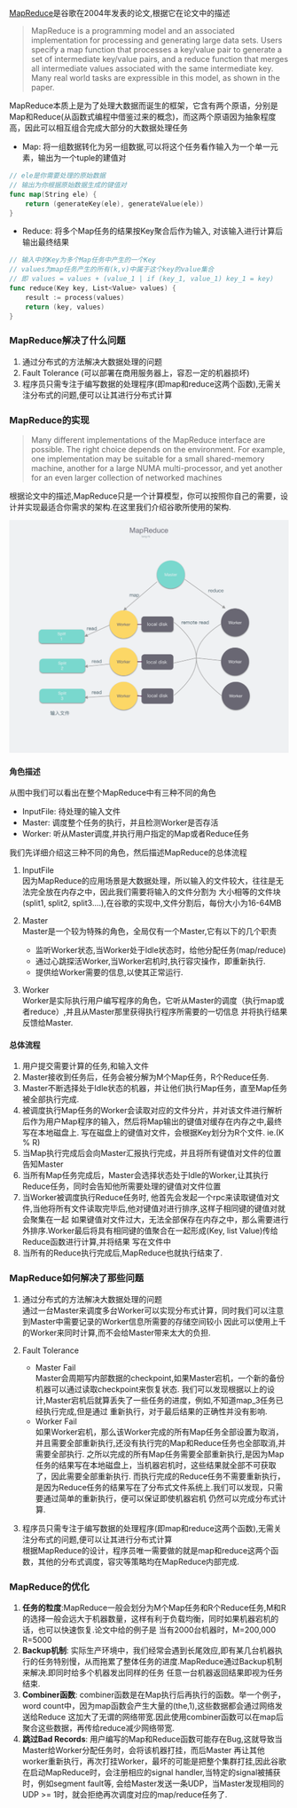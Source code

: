 [MapReduce](https://research.google/pubs/pub62/)是谷歌在2004年发表的论文,根据它在论文中的描述
> MapReduce is a programming model and an associated implementation for processing and generating large data sets. Users specify a map function that processes a key/value pair to generate a set of intermediate key/value pairs, and a reduce function that merges all intermediate values associated with the same intermediate key. Many real world tasks are expressible in this model, as shown in the paper.

MapReduce本质上是为了处理大数据而诞生的框架，它含有两个原语，分别是Map和Reduce(从函数式编程中借鉴过来的概念)，而这两个原语因为抽象程度高，因此可以相互组合完成大部分的大数据处理任务

- Map: 将一组数据转化为另一组数据,可以将这个任务看作输入为一个单一元素，输出为一个tuple的建值对
```go
// ele是你需要处理的原始数据
// 输出为你根据原始数据生成的键值对
func map(String ele) {
    return (generateKey(ele), generateValue(ele))
}
```
- Reduce: 将多个Map任务的结果按Key聚合后作为输入, 对该输入进行计算后输出最终结果
```go
// 输入中的Key为多个Map任务中产生的一个Key
// values为map任务产生的所有(k,v)中属于这个key的value集合
// 即 values = values + (value_1 | if (key_1, value_1) key_1 = key)
func reduce(Key key, List<Value> values) {
    result := process(values)
    return (key, values)
}
```

### MapReduce解决了什么问题
1. 通过分布式的方法解决大数据处理的问题
2. Fault Tolerance (可以部署在商用服务器上，容忍一定的机器损坏)
3. 程序员只需专注于编写数据的处理程序(即map和reduce这两个函数),无需关注分布式的问题,便可以让其进行分布式计算

### MapReduce的实现

>Many different implementations of the MapReduce interface are possible. The right choice depends on the environment. For example, one implementation may be suitable for a small shared-memory machine, another for a large NUMA multi-processor, and yet another for an even larger collection of networked machines

根据论文中的描述,MapReduce只是一个计算模型，你可以按照你自己的需要，设计并实现最适合你需求的架构.在这里我们介绍谷歌所使用的架构.

![MapReduce](./pic/MapReduce.png)

#### 角色描述

从图中我们可以看出在整个MapReduce中有三种不同的角色

- InputFile: 待处理的输入文件
- Master: 调度整个任务的执行，并且检测Worker是否存活
- Worker: 听从Master调度,并执行用户指定的Map或者Reduce任务

我们先详细介绍这三种不同的角色，然后描述MapReduce的总体流程

1. InputFile  
因为MapReduce的应用场景是大数据处理，所以输入的文件较大，往往是无法完全放在内存之中，因此我们需要将输入的文件分割为
大小相等的文件块(split1, split2, split3....),在谷歌的实现中,文件分割后，每份大小为16-64MB

2. Master  
Master是一个较为特殊的角色，全局仅有一个Master,它有以下的几个职责  
    * 监听Worker状态,当Worker处于Idle状态时，给他分配任务(map/reduce)
    * 通过心跳探活Worker,当Worker宕机时,执行容灾操作，即重新执行.
    * 提供给Worker需要的信息,以使其正常运行.
3. Worker  
Worker是实际执行用户编写程序的角色，它听从Master的调度（执行map或者reduce）,并且从Master那里获得执行程序所需要的一切信息
并将执行结果反馈给Master.

#### 总体流程
1. 用户提交需要计算的任务,和输入文件
2. Master接收到任务后，任务会被分解为M个Map任务，R个Reduce任务.
3. Master不断选择处于Idle状态的机器，并让他们执行Map任务，直至Map任务被全部执行完成.
4. 被调度执行Map任务的Worker会读取对应的文件分片，并对该文件进行解析后作为用户Map程序的输入，然后将Map输出的键值对缓存在内存之中,最终写在本地磁盘上.
写在磁盘上的键值对文件，会根据Key划分为R个文件. ie.(K % R)
5. 当Map执行完成后会向Master汇报执行完成，并且将所有键值对文件的位置告知Master
6. 当所有Map任务完成后，Master会选择状态处于Idle的Worker,让其执行Reduce任务，同时会告知他所需要处理的键值对文件位置
7. 当Worker被调度执行Reduce任务时, 他首先会发起一个rpc来读取键值对文件,当他将所有文件读取完毕后,他对键值对进行排序,这样子相同键的键值对就会聚集在一起
如果键值对文件过大，无法全部保存在内存之中，那么需要进行外排序.Worker最后将具有相同键的值聚合在一起形成(Key, list Value)传给Reduce函数进行计算,并将结果
写在文件中
8. 当所有的Reduce执行完成后,MapReduce也就执行结束了.

### MapReduce如何解决了那些问题
1. 通过分布式的方法解决大数据处理的问题  
通过一台Master来调度多台Worker可以实现分布式计算，同时我们可以注意到Master中需要记录的Worker信息所需要的存储空间较小
因此可以使用上千的Worker来同时计算,而不会给Master带来太大的负担.
2. Fault Tolerance  
    - Master Fail  
      Master会周期写内部数据的checkpoint,如果Master宕机，一个新的备份机器可以通过读取checkpoint来恢复状态.
      我们可以发现根据以上的设计,Master宕机后就算丢失了一些任务的进度，例如,不知道map_3任务已经执行完成,但是通过
      重新执行，对于最后结果的正确性并没有影响.
    - Worker Fail  
      如果Worker宕机，那么该Worker完成的所有Map任务全部设置为取消，并且需要全部重新执行,还没有执行完的Map和Reduce任务也全部取消,并需要全部执行.
      之所以完成的所有Map任务需要全部重新执行,是因为Map任务的结果写在本地磁盘上，当机器宕机时，这些结果就全部不可获取了，因此需要全部重新执行.
      而执行完成的Reduce任务不需要重新执行，是因为Reduce任务的结果写在了分布式文件系统上.我们可以发现，只需要通过简单的重新执行，便可以保证即使机器宕机
      仍然可以完成分布式计算.

3. 程序员只需专注于编写数据的处理程序(即map和reduce这两个函数),无需关注分布式的问题,便可以让其进行分布式计算  
根据MapReduce的设计，程序员唯一需要做的就是map和reduce这两个函数，其他的分布式调度，容灾等策略均在MapReduce内部完成.

### MapReduce的优化
1. **任务的粒度**:MapReduce一般会划分为M个Map任务和R个Reduce任务,M和R的选择一般会远大于机器数量，这样有利于负载均衡，同时如果机器宕机的话，也可以快速恢复.论文中给的例子是
当有2000台机器时，M=200,000 R=5000
2. **Backup机制**: 实际生产环境中，我们经常会遇到长尾效应,即有某几台机器执行的任务特别慢，从而拖累了整体任务的进度.MapReduce通过Backup机制来解决.即同时给多个机器发出同样的任务
任意一台机器返回结果即视为任务结束.
3. **Combiner函数**: combiner函数是在Map执行后再执行的函数。举一个例子，word count中，因为map函数会产生大量的(the,1),这些数据都会通过网络发送给Reduce
这加大了无谓的网络带宽.因此使用combiner函数可以在map后聚合这些数据，再传给reduce减少网络带宽.
4. **跳过Bad Records**: 用户编写的Map和Reduce函数可能存在Bug,这就导致当Master给Worker分配任务时，会将该机器打挂，而后Master
再让其他worker重新执行，再次打挂Worker，最坏的可能是把整个集群打挂,因此谷歌在启动MapReduce时，会注册相应的signal handler,当特定的signal被捕获时，例如segment fault等,
会给Master发送一条UDP，当Master发现相同的UDP >= 1时，就会拒绝再次调度对应的map/reduce任务了.